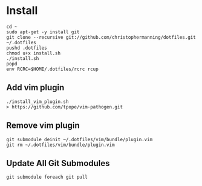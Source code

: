 # Install

    cd ~
    sudo apt-get -y install git
    git clone --recursive git://github.com/christophermanning/dotfiles.git ~/.dotfiles
    pushd .dotfiles
    chmod u+x install.sh 
    ./install.sh
    popd
    env RCRC=$HOME/.dotfiles/rcrc rcup

## Add vim plugin

    ./install_vim_plugin.sh
    > https://github.com/tpope/vim-pathogen.git

## Remove vim plugin

    git submodule deinit ~/.dotfiles/vim/bundle/plugin.vim
    git rm ~/.dotfiles/vim/bundle/plugin.vim

## Update All Git Submodules

    git submodule foreach git pull
